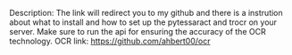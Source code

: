 Description: The link will redirect you to my github and there is a instrution about what to install and how to set up the pytessaract and trocr on your server. Make sure to run the api for ensuring the accuracy of the OCR technology.
OCR link: https://github.com/ahbert00/ocr